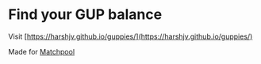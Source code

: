 # Find your GUP balance

Visit [https://harshjv.github.io/guppies/](https://harshjv.github.io/guppies/)

Made for [Matchpool](https://matchpool.co)

